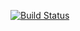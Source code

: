 [![Build Status](https://travis-ci.org/s1ck/mem-cypher.svg?branch=master)](https://travis-ci.org/s1ck/mem-cypher)